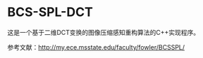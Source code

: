 # BCS-SPL-DCT
这是一个基于二维DCT变换的图像压缩感知重构算法的C++实现程序。

参考文献：http://my.ece.msstate.edu/faculty/fowler/BCSSPL/

<!-- lang: cpp
#pragma warning (disable : 4996)
#include<algorithm>
#include<iostream>
#include<cmath>

#include <opencv2/imgproc/imgproc.hpp>  // Gaussian Blur
#include <opencv2/core/core.hpp>        // Basic OpenCV structures (cv::Mat, Scalar)
#include <opencv2/highgui/highgui.hpp>  // OpenCV window I/O
#include <cv.hpp>

#include"SPL_Algorithm.h"

using namespace std;
using namespace cv;


int main()
{
	double fs = 0.4;	    // 采样率
	const int block_size = 32;  // 分块大小

	// 获取原图像
	Mat original_img = imread("Peppers.bmp", 0);	   // 以灰度图像读入
	//imshow("原图像", original_img);
  	//waitKey();	
	//cvDestroyWindow("原图像");
 	cout << "Begin" << endl;

	int img_rows = original_img.rows;	           // 输入图像的行数
	int img_cols = original_img.cols;	           // 输入图像的列数
	original_img.convertTo(original_img, CV_32F);  // 转化成统一的数据类型
	//cout << original_img << endl;

	double psnr = 0;	const int T = 6;  // 重建次数
	for (int i = 0; i < T; i++){
		// 得到高斯测量矩阵
		Mat Phi = Mat(int(fs * block_size * block_size),
			block_size * block_size, CV_32F);
		Phi = BCS_SPL_GenerateProjection(block_size, fs);
		cout << "Got Guassion Matrix." << endl;

		// 编码
		Mat y = Mat(int(fs * block_size * block_size),
			img_cols * img_rows / (block_size * block_size), CV_32F);
		y = BCS_SPL_Encoder(original_img, Phi);
		cout << "Encoder Over." << endl;

		// 解码
		int64 startTime = getTickCount();
		Mat recon_img = Mat(img_rows, img_cols, CV_32F);
		recon_img = BCS_SPL_DCT_Decoder(y, Phi, img_rows, img_cols, block_size);
		cout << "Decoder Over." << endl;
		cout << "Elipse time: " << (getTickCount() - startTime) * 1.0 / getTickFrequency()
			<< "s." << endl;
		// 峰值信噪比
		double psnrTemp = 0;
		psnrTemp = PSNR(original_img, recon_img);
		cout << i + 1 << "th. " << "PSNR = " << psnrTemp << endl;
		cout << endl;
		psnr += psnrTemp;
	}
	
	cout << "Average PSNR = " << psnr / T << endl;

	/*
	// 输出 
	double Max = 0;
	double Min = 0;
	minMaxIdx(recon_img, &Min, &Max);
	recon_img.convertTo(recon_img, CV_8U, 255.0 / (Max - Min), 
		-255.0*Min / (Max - Min));
	imshow("恢复的图像", recon_img);
	waitKey();
	cout << "PSNR = " << psnr << endl;
	cout << "End." << endl;
	*/
	getchar();
	return 0;
}
 --> 
